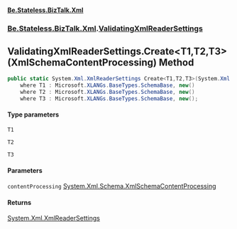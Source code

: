 #### [Be.Stateless.BizTalk.Xml](README.md 'README')
### [Be.Stateless.BizTalk.Xml](Be.Stateless.BizTalk.Xml.md 'Be.Stateless.BizTalk.Xml').[ValidatingXmlReaderSettings](ValidatingXmlReaderSettings.md 'Be.Stateless.BizTalk.Xml.ValidatingXmlReaderSettings')

## ValidatingXmlReaderSettings.Create<T1,T2,T3>(XmlSchemaContentProcessing) Method

```csharp
public static System.Xml.XmlReaderSettings Create<T1,T2,T3>(System.Xml.Schema.XmlSchemaContentProcessing contentProcessing=System.Xml.Schema.XmlSchemaContentProcessing.Strict)
    where T1 : Microsoft.XLANGs.BaseTypes.SchemaBase, new()
    where T2 : Microsoft.XLANGs.BaseTypes.SchemaBase, new()
    where T3 : Microsoft.XLANGs.BaseTypes.SchemaBase, new();
```
#### Type parameters

<a name='Be.Stateless.BizTalk.Xml.ValidatingXmlReaderSettings.Create_T1,T2,T3_(System.Xml.Schema.XmlSchemaContentProcessing).T1'></a>

`T1`

<a name='Be.Stateless.BizTalk.Xml.ValidatingXmlReaderSettings.Create_T1,T2,T3_(System.Xml.Schema.XmlSchemaContentProcessing).T2'></a>

`T2`

<a name='Be.Stateless.BizTalk.Xml.ValidatingXmlReaderSettings.Create_T1,T2,T3_(System.Xml.Schema.XmlSchemaContentProcessing).T3'></a>

`T3`
#### Parameters

<a name='Be.Stateless.BizTalk.Xml.ValidatingXmlReaderSettings.Create_T1,T2,T3_(System.Xml.Schema.XmlSchemaContentProcessing).contentProcessing'></a>

`contentProcessing` [System.Xml.Schema.XmlSchemaContentProcessing](https://docs.microsoft.com/en-us/dotnet/api/System.Xml.Schema.XmlSchemaContentProcessing 'System.Xml.Schema.XmlSchemaContentProcessing')

#### Returns
[System.Xml.XmlReaderSettings](https://docs.microsoft.com/en-us/dotnet/api/System.Xml.XmlReaderSettings 'System.Xml.XmlReaderSettings')